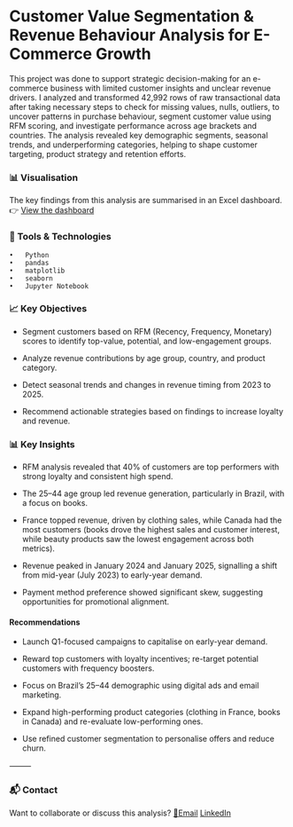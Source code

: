# Customer Value Segmentation & Revenue Behaviour Analysis for E-Commerce Growth
This project was done to support strategic decision-making for an e-commerce business with limited customer insights and unclear revenue drivers. I analyzed and transformed 42,992 rows of raw transactional data after taking necessary steps to check for missing values, nulls, outliers, to uncover patterns in purchase behaviour, segment customer value using RFM scoring, and investigate performance across age brackets and countries. The analysis revealed key demographic segments, seasonal trends, and underperforming categories, helping to shape customer targeting, product strategy and retention efforts.

### 📊 Visualisation  
The key findings from this analysis are summarised in an Excel dashboard.  
👉 [View the dashboard](https://1drv.ms/x/c/c0f0487955994bce/ESE9iSuP0wVPvGAcb-4fvjsBO3Nmc5PlIG0ocoJ5YCjhQg)

### 🧰 Tools & Technologies
	•	Python
	•	pandas
	•	matplotlib
	•	seaborn
	•	Jupyter Notebook

### 📈 Key Objectives

- Segment customers based on RFM (Recency, Frequency, Monetary) scores to identify top-value, potential, and low-engagement groups.

- Analyze revenue contributions by age group, country, and product category.

- Detect seasonal trends and changes in revenue timing from 2023 to 2025.

- Recommend actionable strategies based on findings to increase loyalty and revenue.

### 📊 Key Insights

- RFM analysis revealed that 40% of customers are top performers with strong loyalty and consistent high spend.

- The 25–44 age group led revenue generation, particularly in Brazil, with a focus on books.

- France topped revenue, driven by clothing sales, while Canada had the most customers (books drove the highest sales and customer interest, while beauty products saw the lowest engagement across both metrics).

- Revenue peaked in January 2024 and January 2025, signalling a shift from mid-year (July 2023) to early-year demand.

- Payment method preference showed significant skew, suggesting opportunities for promotional alignment.

####  Recommendations

- Launch Q1-focused campaigns to capitalise on early-year demand.

- Reward top customers with loyalty incentives; re-target potential customers with frequency boosters.

- Focus on Brazil’s 25–44 demographic using digital ads and email marketing.

- Expand high-performing product categories (clothing in France, books in Canada) and re-evaluate low-performing ones.

- Use refined customer segmentation to personalise offers and reduce churn.

⸻

### 📬 Contact

Want to collaborate or discuss this analysis? 
[📧Email](mathiasmichael2@gmail.com)
[LinkedIn](linkedin.com/in/michael-matty)
